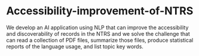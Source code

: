 # Accessibility-improvement-of-NTRS
We develop an AI application using NLP that can improve the accessibility and discoverability of records in the NTRS and we solve the challenge that can read a collection of PDF files, summarize those files, produce statistical reports of the language usage, and list topic key words.
